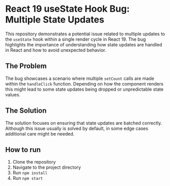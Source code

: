 # React 19 useState Hook Bug: Multiple State Updates

This repository demonstrates a potential issue related to multiple updates to the `useState` hook within a single render cycle in React 19.  The bug highlights the importance of understanding how state updates are handled in React and how to avoid unexpected behavior.

## The Problem

The bug showcases a scenario where multiple `setCount` calls are made within the `handleClick` function. Depending on how the component renders this might lead to some state updates being dropped or unpredictable state values.

## The Solution

The solution focuses on ensuring that state updates are batched correctly. Although this issue usually is solved by default, in some edge cases additional care might be needed.

## How to run

1. Clone the repository
2. Navigate to the project directory
3. Run `npm install`
4. Run `npm start`
